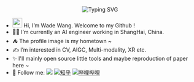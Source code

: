 <div align="center">
  <img align="center" src="https://readme-typing-svg.herokuapp.com?font=Fira+Code&size=26&duration=2000&pause=2000&color=4EB8EF&background=FFBF2E00&center=true&vCenter=true&width=435&font=Roboto&lines=Hello%20World;你好%20世界;Bonjour%20le%20monde;Hallo%20Welt;헬로%20월드;こんにちは世界" alt="Typing SVG" />
</div>

- <img src="https://media.giphy.com/media/hvRJCLFzcasrR4ia7z/giphy.gif" width="25px"> Hi, I’m Wade Wang. Welcome to my Github !
- 👨‍💻 I’m currently an AI engineer working in ShangHai, China.
- ⛺️ The profile image is my hometown ~
- ✍️ I’m interested in CV, AIGC, Multi-modality, XR etc.
- ✨ I'll mainly open source little tools and maybe reproduction of paper here ~ 
- 👏 Follow me: [![](https://img.shields.io/github/followers/wwdok?label=github&style=social)](https://github.com/wwdok/)  [![知乎](https://img.shields.io/badge/知乎-white?logo=zhihu)](https://www.zhihu.com/people/wang-wei-78-16-16)  [![哔哩哔哩](https://img.shields.io/badge/哔哩哔哩-white?logo=bilibili)](https://space.bilibili.com/101043796)


<!--
**wwdok/wwdok** is a ✨ _special_ ✨ repository because its `README.md` (this file) appears on your GitHub profile.

Here are some ideas to get you started:

- 🔭 I’m currently working on ...
- 🌱 I’m currently learning ...
- 👯 I’m looking to collaborate on ...
- 🤔 I’m looking for help with ...
- 💬 Ask me about ...
- 📫 How to reach me: ...
- 😄 Pronouns: ...
- ⚡ Fun fact: ...
-->
